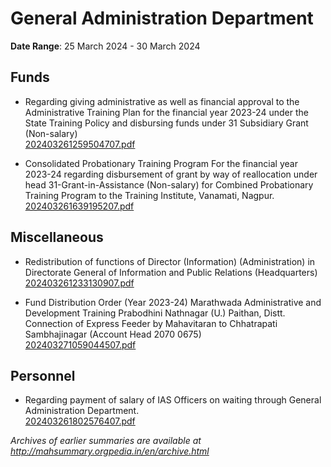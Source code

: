 # General Administration Department

**Date Range**: 25 March 2024 - 30 March 2024


## Funds
- Regarding giving administrative as well as financial approval to the Administrative Training Plan for the financial year 2023-24 under the State Training Policy and disbursing funds under 31 Subsidiary Grant (Non-salary)\
  [202403261259504707.pdf](https://gr.maharashtra.gov.in/Site/Upload/Government%20Resolutions/English/202403261259504707.pdf)

- Consolidated Probationary Training Program For the financial year 2023-24 regarding disbursement of grant by way of reallocation under head 31-Grant-in-Assistance (Non-salary) for Combined Probationary Training Program to the Training Institute, Vanamati, Nagpur.\
  [202403261639195207.pdf](https://gr.maharashtra.gov.in/Site/Upload/Government%20Resolutions/English/202403261639195207.pdf)

## Miscellaneous
- Redistribution of functions of Director (Information) (Administration) in Directorate General of Information and Public Relations (Headquarters)\
  [202403261233130907.pdf](https://gr.maharashtra.gov.in/Site/Upload/Government%20Resolutions/English/202403261233130907.pdf)

- Fund Distribution Order (Year 2023-24) Marathwada Administrative and Development Training Prabodhini Nathnagar (U.) Paithan, Distt. Connection of Express Feeder by Mahavitaran to Chhatrapati Sambhajinagar (Account Head 2070 0675)\
  [202403271059044507.pdf](https://gr.maharashtra.gov.in/Site/Upload/Government%20Resolutions/English/202403271059044507.pdf)

## Personnel
- Regarding payment of salary of IAS Officers on waiting through General Administration Department.\
  [202403261802576407.pdf](https://gr.maharashtra.gov.in/Site/Upload/Government%20Resolutions/English/202403261802576407.pdf)


*Archives of earlier summaries are available at http://mahsummary.orgpedia.in/en/archive.html*